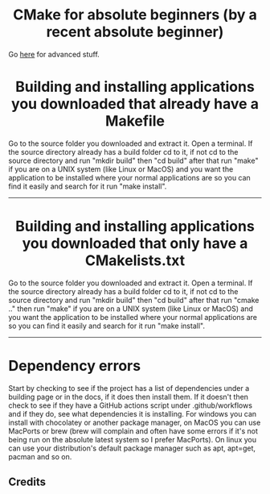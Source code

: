 

<h1 align=center>CMake for absolute beginners (by a recent absolute beginner)</h1>

Go [here](https://makefiletutorial.com/) for advanced stuff. 

<h1 align=center>Building and installing applications you downloaded that already have a Makefile</h1>

Go to the source folder you downloaded and extract it. Open a terminal. If the source directory already has a build folder cd to it, if not cd to the source directory and run "mkdir build" then "cd build" after that run "make" if you are on a UNIX system (like Linux or MacOS) and you want the application to be installed where your normal applications are so you can find it easily and search for it run "make install". 

<hr/>

<h1 align=center>Building and installing applications you downloaded that only have a CMakelists.txt</h1>

Go to the source folder you downloaded and extract it. Open a terminal. If the source directory already has a build folder cd to it, if not cd to the source directory and run "mkdir build" then "cd build" after that run "cmake .." then run "make" if you are on a UNIX system (like Linux or MacOS) and you want the application to be installed where your normal applications are so you can find it easily and search for it run "make install". 

<hr/>

# Dependency errors 

Start by checking to see if the project has a list of dependencies under a building page or in the docs, if it does then install them. If it doesn't then check to see if they have a GitHub actions script under .github/workflows and if they do, see what dependencies it is installing. For windows you can install with chocolatey or another package manager, on MacOS you can use MacPorts or brew (brew will complain and often have some errors if it's not being run on the absolute latest system so I prefer MacPorts). On linux you can use your distribution's default package manager such as apt, apt=get, pacman and so on. 


## Credits


